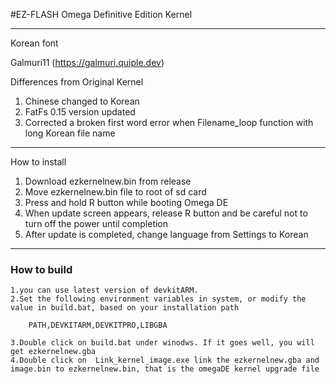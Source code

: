 #EZ-FLASH Omega Definitive Edition Kernel

--------------------------------------
Korean font

Galmuri11 (https://galmuri.quiple.dev)

Differences from Original Kernel
1. Chinese changed to Korean
2. FatFs 0.15 version updated
3. Corrected a broken first word error when Filename_loop function with long Korean file name
--------------------------------------
How to install

1. Download ezkernelnew.bin from release
2. Move ezkernelnew.bin file to root of sd card
3. Press and hold R button while booting Omega DE
4. When update screen appears, release R button and be careful not to turn off the power until completion
5. After update is completed, change language from Settings to Korean
--------------------------------------
### How to build 

    1.you can use latest version of devkitARM.
    2.Set the following environment variables in system, or modify the value in build.bat, based on your installation path
 
        PATH,DEVKITARM,DEVKITPRO,LIBGBA

    3.Double click on build.bat under winodws. If it goes well, you will get ezkernelnew.gba
    4.Double click on  Link_kernel_image.exe link the ezkernelnew.gba and image.bin to ezkernelnew.bin, that is the omegaDE kernel upgrade file
